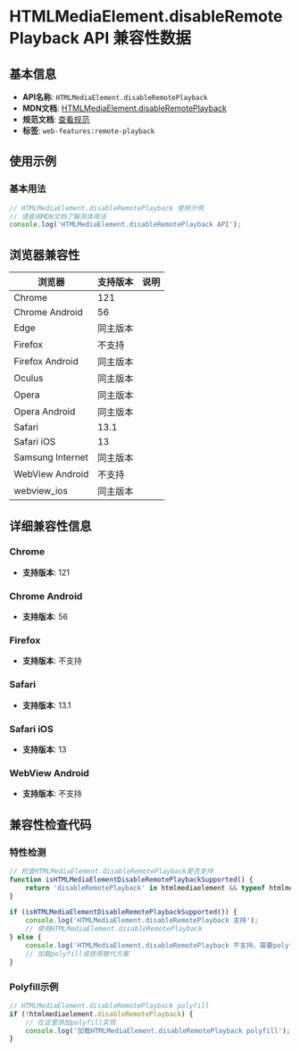 # HTMLMediaElement.disableRemotePlayback API 兼容性数据

## 基本信息

- **API名称**: `HTMLMediaElement.disableRemotePlayback`
- **MDN文档**: [HTMLMediaElement.disableRemotePlayback](https://developer.mozilla.org/docs/Web/API/HTMLMediaElement/disableRemotePlayback)
- **规范文档**: [查看规范](https://w3c.github.io/remote-playback/#the-disableremoteplayback-attribute)
- **标签**: `web-features:remote-playback`

## 使用示例

### 基本用法

```javascript
// HTMLMediaElement.disableRemotePlayback 使用示例
// 请查阅MDN文档了解具体用法
console.log('HTMLMediaElement.disableRemotePlayback API');
```

## 浏览器兼容性

| 浏览器 | 支持版本 | 说明 |
|--------|----------|------|
| Chrome | 121 |  |
| Chrome Android | 56 |  |
| Edge | 同主版本 |  |
| Firefox | 不支持 |  |
| Firefox Android | 同主版本 |  |
| Oculus | 同主版本 |  |
| Opera | 同主版本 |  |
| Opera Android | 同主版本 |  |
| Safari | 13.1 |  |
| Safari iOS | 13 |  |
| Samsung Internet | 同主版本 |  |
| WebView Android | 不支持 |  |
| webview_ios | 同主版本 |  |

## 详细兼容性信息

### Chrome

- **支持版本**: 121

### Chrome Android

- **支持版本**: 56

### Firefox

- **支持版本**: 不支持

### Safari

- **支持版本**: 13.1

### Safari iOS

- **支持版本**: 13

### WebView Android

- **支持版本**: 不支持

## 兼容性检查代码

### 特性检测

```javascript
// 检查HTMLMediaElement.disableRemotePlayback是否支持
function isHTMLMediaElementDisableRemotePlaybackSupported() {
    return 'disableRemotePlayback' in htmlmediaelement && typeof htmlmediaelement.disableRemotePlayback === 'function';
}

if (isHTMLMediaElementDisableRemotePlaybackSupported()) {
    console.log('HTMLMediaElement.disableRemotePlayback 支持');
    // 使用HTMLMediaElement.disableRemotePlayback
} else {
    console.log('HTMLMediaElement.disableRemotePlayback 不支持，需要polyfill');
    // 加载polyfill或使用替代方案
}
```

### Polyfill示例

```javascript
// HTMLMediaElement.disableRemotePlayback polyfill
if (!htmlmediaelement.disableRemotePlayback) {
    // 在这里添加polyfill实现
    console.log('加载HTMLMediaElement.disableRemotePlayback polyfill');
}
```

